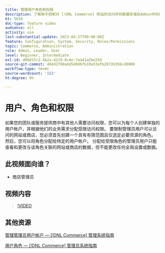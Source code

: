 ```yaml
---
title: 管理用户角色和权限
description: 了解用于控制对 [!DNL Commerce] 网站的访问并将数据存储在Admin中的用户帐户和权限。
kt: 5610
doc-type: feature video
audience: all
activity: use
last-substantial-update: 2023-04-27T00:00:00Z
feature: Configuration, System, Security, Roles/Permissions
topic: Commerce, Administration
role: Admin, Leader, User
level: Beginner, Intermediate
exl-id: d06815c2-4b2a-4219-8c4e-7aa41a2be25d
source-git-commit: 404d2708a6d540d6fb19a33afb20726356cd8000
workflow-type: tm+mt
source-wordcount: '153'
ht-degree: 0%

---
```


# 用户、角色和权限

如果您的团队或服务提供商中有其他人需要访问权限，您可以为每个人创建单独的用户帐户，并根据他们的业务需求分配受限访问权限。 要限制管理员用户可以访问的网站或商店，您必须首先创建一个具有有限范围且仅选定必要资源的角色。 然后，您可以将角色分配给特定的用户帐户。 分配给受限角色的管理员用户只能查看和更改与该角色关联的网站或商店的数据，但不能更改任何全局设置或数据。

## 此视频面向谁？

- 商店管理员

## 视频内容

>[!VIDEO](https://video.tv.adobe.com/v/343654?quality=12&learn=on)

## 其他资源

[管理管理员用户帐户 —  [!DNL Commerce] 管理系统指南](https://experienceleague.adobe.com/docs/commerce-admin/systems/user-accounts/permissions-users-all.html)

[用户角色 —  [!DNL Commerce] 管理员系统指南](https://experienceleague.adobe.com/docs/commerce-admin/systems/user-accounts/permissions-user-roles.html)
